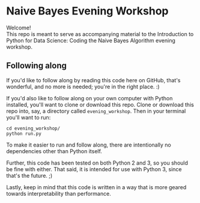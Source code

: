 # Naive Bayes Evening Workshop

Welcome!  
This repo is meant to serve as accompanying material to the Introduction to Python for Data Science: Coding the Naive Bayes Algorithm evening workshop.  

## Following along
If you'd like to follow along by reading this code here on GitHub, that's wonderful, and no more is needed; you're in the right place.  :)  

If you'd also like to follow along on your own computer with Python installed, you'll want to clone or download this repo.
Clone or download this repo into, say, a directory called ```evening_workshop```.  Then in your terminal you'll want to run:

```
cd evening_workshop/
python run.py
```

To make it easier to run and follow along, there are intentionally no dependencies other than Python itself.

Further, this code has been tested on both Python 2 and 3, so you should be fine with either.  That said, it is intended for use with Python 3, since that's the future.  ;)

Lastly, keep in mind that this code is written in a way that is more geared towards interpretability than performance.

